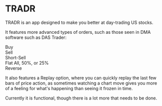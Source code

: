 # TRADR

TRADR is an app designed to make you better at day-trading US stocks.

It features more advanced types of orders, such as those seen in DMA software such as DAS Trader:

Buy<br>
Sell<br>
Short-Sell<br>
Flat All, 50%, or 25%<br>
Reverse<br>

It also features a Replay option, where you can quickly replay the last few bars of price action, as sometimes watching a chart move gives you more of a feeling for what's happening than seeing it frozen in time.

Currently it is functional, though there is a lot more that needs to be done.
